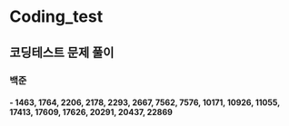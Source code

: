 # Coding_test

## 코딩테스트 문제 풀이

### 백준
#### - 1463, 1764, 2206, 2178, 2293, 2667, 7562, 7576, 10171, 10926, 11055, 17413, 17609, 17626, 20291, 20437, 22869
